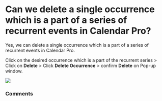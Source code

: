 # Can we delete a single occurrence which is a part of a series of recurrent events in Calendar Pro?

<p class="no-margin">Yes, we can delete a single occurrence which is a part of a series of recurrent events in Calendar Pro.</p>
<p class="no-margin"></p>
<p class="no-margin">Click on the desired occurrence which is a part of the recurrent series &gt; Click on <b>Delete</b> &gt; Click <b>Delete Occurrence</b> &gt; confirm <b>Delete</b> on Pop-up window.</p>
<p class="no-margin"></p>
<div class="intercom-container"><img src="https://teams-pro.intercom-attachments-1.com/i/o/664840985/db4f6a5f7bd170e7aab0ac4f/can_we_delete_a_single_occurrence_which_is_a_part_of_a_series_of_recurrent_events_in_calendar_pro.png"></div>

### Comments

<Commentaire />